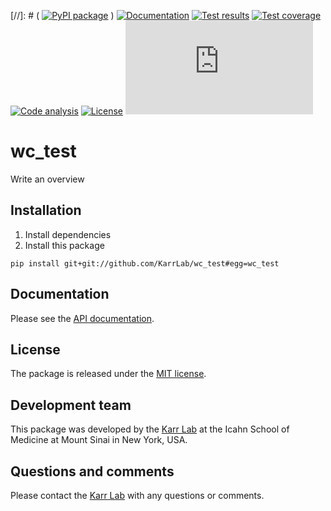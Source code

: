 [//]: # ( [![PyPI package](https://img.shields.io/pypi/v/wc_test.svg)](https://pypi.python.org/pypi/wc_test) )
[![Documentation](https://img.shields.io/badge/docs-latest-green.svg)](http://docs.karrlab.org/wc_test)
[![Test results](https://circleci.com/gh/KarrLab/wc_test.svg?style=shield&circle-token=0c52a71749ff0811fd800e145704efb9c67f2bde)](https://circleci.com/gh/KarrLab/wc_test)
[![Test coverage](https://coveralls.io/repos/github/KarrLab/wc_test/badge.svg?t=qdpPrmnKcPXXJrPWDQwzoTLkQDDfeUmhT)](https://coveralls.io/github/KarrLab/wc_test)
[![Code analysis](https://api.codeclimate.com/v1/badges//maintainability)](https://codeclimate.com/github/KarrLab/wc_test)
[![License](https://img.shields.io/github/license/KarrLab/wc_test.svg)](LICENSE)
![Analytics](https://ga-beacon.appspot.com/UA-86759801-1/wc_test/README.md?pixel)

# wc_test

Write an overview

## Installation
1. Install dependencies
2. Install this package 
  ```
  pip install git+git://github.com/KarrLab/wc_test#egg=wc_test
  ```

## Documentation
Please see the [API documentation](http://docs.karrlab.org/wc_test).

## License
The package is released under the [MIT license](LICENSE).

## Development team
This package was developed by the [Karr Lab](http://www.karrlab.org) at the Icahn School of Medicine at Mount Sinai in New York, USA.

## Questions and comments
Please contact the [Karr Lab](http://www.karrlab.org) with any questions or comments.